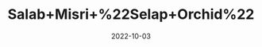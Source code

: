 ---
title: 'Salab+Misri+%22Selap+Orchid%22'
date: '2022-10-03' 
metatag: '' 
inventory: '0' 
draft: false 
# meta description 
shortDescripton: 'Salab+misri%ef%bf%bdcan+cure+neural+stress+because+of+the+presence+of+active+compounds+in+it.+This+herb+unwinds+the+nerves+that+have+been+stressed+for+any+reason.+Salab+misri+is+actually+a+big+powerhouse+of+antioxidants+which+gradually+increases+the+immunity+levels+and+helps+to+stay+active'
description: 'Herb'
longdescription: ''
featured: True
# product Price
price: '300.0'
# Product Short Description
shortDescription: 'Salab+misri%ef%bf%bdcan+cure+neural+stress+because+of+the+presence+of+active+compounds+in+it.+This+herb+unwinds+the+nerves+that+have+been+stressed+for+any+reason.+Salab+misri+is+actually+a+big+powerhouse+of+antioxidants+which+gradually+increases+the+immunity+levels+and+helps+to+stay+active'
productID: 'E54212F7-9D2A-ED11-9968-005056B3A416'
type: 'products'
category: 'Herb' 
thumnailproduct: 'https://eraconnect.blob.core.windows.net/product-images/aminsaddiquidawakhana/E54212F7-9D2A-ED11-9968-005056B3A416.webp' 
images:
  - image: 'https://eraconnect.blob.core.windows.net/product-images/aminsaddiquidawakhana/E54212F7-9D2A-ED11-9968-005056B3A416.webp'  
Variants:
---